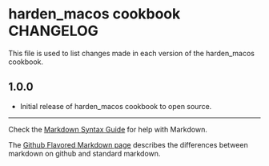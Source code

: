 # harden_macos cookbook CHANGELOG

This file is used to list changes made in each version of the harden_macos cookbook.

1.0.0
-----
- Initial release of harden_macos cookbook to open source.


- - -
Check the [Markdown Syntax Guide](http://daringfireball.net/projects/markdown/syntax) for help with Markdown.

The [Github Flavored Markdown page](http://github.github.com/github-flavored-markdown/) describes the differences between markdown on github and standard markdown.
